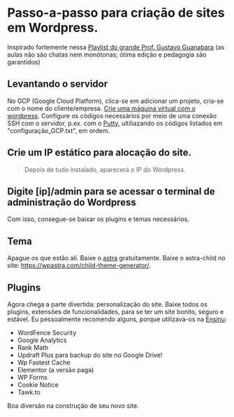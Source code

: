# Passo-a-passo para criação de sites em Wordpress.

Inspirado fortemente nessa [Playlist do grande Prof. Gustavo Guanabara](https://www.youtube.com/watch?v=JPR4OK4c35Q&list=PLHz_AreHm4dmDP_RWdiKekjTEmCuq_MW2) (as aulas não são chatas nem monótonas; ótima edição e pedagogia são garantidos)

## Levantando o servidor
No GCP (Google Cloud Platform), clica-se em adicionar um projeto, cria-se com o nome do cliente/empresa. 
[Crie uma máquina virtual com o wordpress](https://themeisle.com/blog/install-wordpress-on-google-cloud/).
Configure os códigos necessários por meio de uma conexão SSH com o servidor, p.ex. com o [Putty](https://www.puttygen.com/download-putty), ultiliazando os códigos listados em "configuração_GCP.txt", em ordem.

## Crie um IP estático para alocação do site.
> Depois de tudo instalado, aparecerá o IP do Wordpress.

## Digite [ip]/admin para se acessar o terminal de administração do Wordpress
Com isso, consegue-se baixar os plugins e temas necessários.

## Tema
Apague os que estão ali.
Baixe o [astra](https://wpastra.com/) gratuitamente.
Baixe o astra-child no site: https://wpastra.com/child-theme-generator/.

## Plugins
Agora chega a parte divertida: personalização do site.
Baixe todos os plugins, extensões de funcionalidades, para se ter um site bonito, seguro e estável.
Eu pessoalmente recomendo alguns, porque utilizava-os na [Ensinu](https://github.com/diogojorgebasso/ensinu):
* WordFence Security
* Google Analytics
* Rank Math
* Updraft Plus para backup do site no Google Drive!
* Wp Fastest Cache
* Elementor (a versão paga)
* WP Forms
* Cookie Notice
* Tawk.to

Boa diversão na construção de seu novo site.

